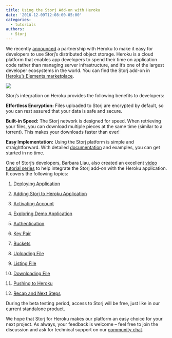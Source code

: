 ```yaml
---
title: Using the Storj Add-on with Heroku
date: '2016-12-09T12:08:00-05:00'
categories:
  - tutorials
authors:
  - Storj
---
```

We recently [announced](http://blog.storj.io/post/152353080533/try-storj-on-heroku) a partnership with Heroku to make it easy for developers to use Storj’s distributed object storage. Heroku is a cloud platform that enables app developers to spend their time on application code rather than managing server infrastructure, and it’s one of the largest developer ecosystems in the world. You can find the Storj add-on in [Heroku’s Elements marketplace](https://elements.heroku.com/addons/storj).  

<!--more-->

![](img/hrku2.jpg)

  
Storj’s integration on Heroku provides the following benefits to developers:

**Effortless Encryption:** Files uploaded to Storj are encrypted by default, so you can rest assured that your data is safe and secure.

**Built-in Speed:** The Storj network is designed for speed. When retrieving your files, you can download multiple pieces at the same time (similar to a torrent). This makes your downloads faster than ever!

**Easy Implementation:** Using the Storj platform is simple and straightforward. With detailed [documentation](https://devcenter.heroku.com/articles/storj#provisioning-the-add-on) and examples, you can get started in no time.

One of Storj’s developers, Barbara Liau, also created an excellent [video tutorial series](https://www.youtube.com/playlist?list=PLEr5Xx0gHvFG55T-_kLKlWosSBw32vP9N) to help integrate the Storj add-on with the Heroku application. It covers the following topics:

1.  [Deploying Application](https://www.youtube.com/watch?v=OPny2_ehLPU&list=PLEr5Xx0gHvFG55T-_kLKlWosSBw32vP9N&index=1)  
    
2.  [Adding Storj to Heroku Application](https://www.youtube.com/watch?v=J-NTSvBb_BA&list=PLEr5Xx0gHvFG55T-_kLKlWosSBw32vP9N&index=2)  
    
3.  [Activating Account](https://www.youtube.com/watch?v=PGPvcUu8w9I&list=PLEr5Xx0gHvFG55T-_kLKlWosSBw32vP9N&index=3&t=1s)  
    
4.  [Exploring Demo Application](https://www.youtube.com/watch?v=lLmlDHMojRo&list=PLEr5Xx0gHvFG55T-_kLKlWosSBw32vP9N&index=4)  
    
5.  [Authentication](https://www.youtube.com/watch?v=k_YG3fvOO-U&list=PLEr5Xx0gHvFG55T-_kLKlWosSBw32vP9N&index=5)  
    
6.  [Key Pair](https://www.youtube.com/watch?v=1xgihTzVZ20&list=PLEr5Xx0gHvFG55T-_kLKlWosSBw32vP9N&index=6)  
    
7.  [Buckets](https://www.youtube.com/watch?v=E864RfLpBWc&list=PLEr5Xx0gHvFG55T-_kLKlWosSBw32vP9N&index=7)  
    
8.  [Uploading File](https://www.youtube.com/watch?v=YNiduWhdS-g&list=PLEr5Xx0gHvFG55T-_kLKlWosSBw32vP9N&index=8)  
    
9.  [Listing File](https://www.youtube.com/watch?v=trlFLc7Aow8&list=PLEr5Xx0gHvFG55T-_kLKlWosSBw32vP9N&index=9)  
    
10.  [Downloading File](https://www.youtube.com/watch?v=J2cyfknQ5c0&list=PLEr5Xx0gHvFG55T-_kLKlWosSBw32vP9N&index=10)  
    
11.  [Pushing to Heroku](https://www.youtube.com/watch?v=44PJWhM_9Gs&list=PLEr5Xx0gHvFG55T-_kLKlWosSBw32vP9N&index=11)  
    
12.  [Recap and Next Steps](https://www.youtube.com/watch?v=HnKuUDFCvLg&list=PLEr5Xx0gHvFG55T-_kLKlWosSBw32vP9N&index=12)  
    

During the beta testing period, access to Storj will be free, just like in our current standalone product.

We hope that Storj for Heroku makes our platform an easy choice for your next project. As always, your feedback is welcome – feel free to join the discussion and ask for technical support on our [community chat](https://community.storj.io).
